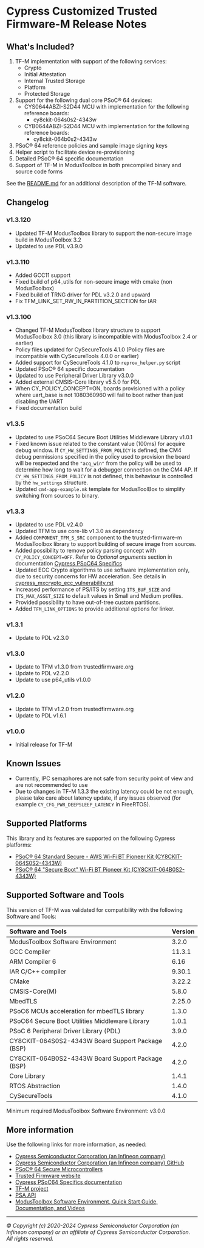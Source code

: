 # Cypress Customized Trusted Firmware-M Release Notes

## What's Included?
1. TF-M implementation with support of the following services:
    * Crypto
    * Initial Attestation
    * Internal Trusted Storage
    * Platform
    * Protected Storage
2. Support for the following dual core PSoC® 64 devices:
    * CYS0644ABZI-S2D44 MCU with implementation for the following reference
      boards:
        * cy8ckit-064s0s2-4343w
    * CYB0644ABZI-S2D44 MCU with implementation for the following reference
      boards:
        * cy8ckit-064b0s2-4343w
3. PSoC® 64 reference policies and sample image signing keys
4. Helper script to facilitate device re-provisioning
5. Detailed PSoC® 64 specific documentation
6. Support of TF-M in ModusToolbox in both precompiled binary and source
   code forms

See the [README.md](https://github.com/Infineon/src-trusted-firmware-m/blob/master/README.md)
for an additional description of the TF-M software.

## Changelog

### v1.3.120
* Updated TF-M ModusToolbox library to support the non-secure image build in ModusToolbox 3.2
* Updated to use PDL v3.9.0

### v1.3.110
* Added GCC11 support
* Fixed build of p64_utils for non-secure image with cmake (non ModusToolbox)
* Fixed build of TRNG driver for PDL v3.2.0 and upward
* Fix TFM_LINK_SET_RW_IN_PARTITION_SECTION for IAR

### v1.3.100
* Changed TF-M ModusToolbox library structure to support ModusToolbox 3.0
  (this library is incompatible with ModusToolbox 2.4 or earlier)
* Policy files updated for CySecureTools 4.1.0
  (Policy files are incompatible with CySecureTools 4.0.0 or earlier)
* Added support for CySecureTools 4.1.0 to `reprov_helper.py` script
* Updated PSoC® 64 specific documentation
* Updated to use Peripheral Driver Library v3.0.0
* Added external CMSIS-Core library v5.5.0 for PDL
* When CY_POLICY_CONCEPT=ON, boards provisioned with a policy where uart_base
  is not 1080360960 will fail to boot rather than just disabling the UART
* Fixed documentation build

### v1.3.5
* Updated to use PSoC64 Secure Boot Utilities Middleware Library v1.0.1
* Fixed known issue related to the constant value (100ms) for acquire debug
  window. If `CY_HW_SETTINGS_FROM_POLICY` is defined, the CM4 debug permissions
  specified in the policy used to provision the board will be respected and the
  `"acq_win"` from the policy will be used to determine how long to wait for a
  debugger connection on the CM4 AP. If `CY_HW_SETTINGS_FROM_POLICY` is not
  defined, this behaviour is controlled by the `hw_settings` structure.
* Updated `cm4-app-example.mk` template for ModusToolBox to simplify switching
  from sources to binary.

### v1.3.3
* Updated to use PDL v2.4.0
* Updated TFM to use core-lib v1.3.0 as dependency
* Added `COMPONENT_TFM_S_SRC` component to the trusted-firmware-m ModusToolbox
  library to support building of secure image from sources.
* Added possibility to remove policy parsing concept with `CY_POLICY_CONCEPT=OFF`.
  Refer to *Optional arguments* section in documentation
  [Cypress PSoC64 Specifics](https://github.com/Infineon/src-trusted-firmware-m/blob/master/platform/ext/target/cypress/psoc64/cypress_psoc64_spec.rst)
* Updated ECC Crypto algorithms to use software implementation only, due to
  security concerns for HW acceleration. See details in
  [cypress_mxcrypto_ecc_vulnerability.rst](./docs/reference/security_advisories/cypress_mxcrypto_ecc_vulnerability.rst)
* Increased performance of PS/ITS by setting `ITS_BUF_SIZE` and `ITS_MAX_ASSET_SIZE`
  to default values in Small and Medium profiles.
* Provided possibility to have out-of-tree custom partitions.
* Added `TFM_LINK_OPTIONS` to provide additional options for linker.

### v1.3.1
* Update to PDL v2.3.0

### v1.3.0
* Update to TFM v1.3.0 from trustedfirmware.org
* Update to PDL v2.2.0
* Update to use p64_utils v1.0.0

### v1.2.0
* Update to TFM v1.2.0 from trustedfirmware.org
* Update to PDL v1.6.1

### v1.0.0
* Initial release for TF-M

## Known Issues
* Currently, IPC semaphores are not safe from security point of view and are
  not recommended to use
* Due to changes in TF-M 1.3.3 the existing latency could be not enough, please
  take care about latency update, if any issues observed
  (for example `CY_CFG_PWR_DEEPSLEEP_LATENCY` in FreeRTOS).

## Supported Platforms
This library and its features are supported on the following Cypress platforms:
* [PSoC® 64 Standard Secure - AWS Wi-Fi BT Pioneer Kit (CY8CKIT-064S0S2-4343W)](https://www.infineon.com/cms/en/product/evaluation-boards/cy8ckit-064s0s2-4343w)
* [PSoC® 64 "Secure Boot" Wi-Fi BT Pioneer Kit (CY8CKIT-064B0S2-4343W)](https://www.infineon.com/cms/en/product/evaluation-boards/cy8ckit-064b0s2-4343w)

## Supported Software and Tools
This version of TF-M was validated for compatibility with the following Software and Tools:

| Software and Tools                                                            | Version       |
| :---                                                                          | :----         |
| ModusToolbox Software Environment                                             | 3.2.0         |
| GCC Compiler                                                                  | 11.3.1        |
| ARM Compiler 6                                                                | 6.16          |
| IAR C/C++ compiler                                                            | 9.30.1        |
| CMake                                                                         | 3.22.2        |
| CMSIS-Core(M)                                                                 | 5.8.0         |
| MbedTLS                                                                       | 2.25.0        |
| PSoC6 MCUs acceleration for mbedTLS library                                   | 1.3.0         |
| PSoC64 Secure Boot Utilities Middleware Library                               | 1.0.1         |
| PSoC 6 Peripheral Driver Library (PDL)                                        | 3.9.0         |
| CY8CKIT-064S0S2-4343W Board Support Package (BSP)                             | 4.2.0         |
| CY8CKIT-064B0S2-4343W Board Support Package (BSP)                             | 4.2.0         |
| Core Library                                                                  | 1.4.1         |
| RTOS Abstraction                                                              | 1.4.0         |
| CySecureTools                                                                 | 4.1.0         |

Minimum required ModusToolbox Software Environment: v3.0.0

## More information
Use the following links for more information, as needed:
* [Cypress Semiconductor Corporation (an Infineon company)](https://www.infineon.com)
* [Cypress Semiconductor Corporation (an Infineon company) GitHub](https://github.com/Infineon)
* [PSoC® 64 Secure Microcontrollers](https://www.infineon.com/cms/en/product/microcontroller/32-bit-psoc-arm-cortex-microcontroller/psoc-6-32-bit-arm-cortex-m4-mcu/psoc-64)
* [Trusted Firmware website](https://www.trustedfirmware.org)
* [Cypress PSoC64 Specifics documentation](https://github.com/Infineon/src-trusted-firmware-m/blob/master/platform/ext/target/cypress/psoc64/cypress_psoc64_spec.rst)
* [TF-M project](https://www.trustedfirmware.org/projects/tf-m)
* [PSA API](https://github.com/ARM-software/psa-arch-tests/tree/master/api-specs)
* [ModusToolbox Software Environment, Quick Start Guide, Documentation, and Videos](https://www.infineon.com/cms/en/design-support/tools/sdk/modustoolbox-software)

---
*© Copyright (c) 2020-2024 Cypress Semiconductor Corporation (an Infineon company) or an affiliate of Cypress Semiconductor Corporation. All rights reserved.*
